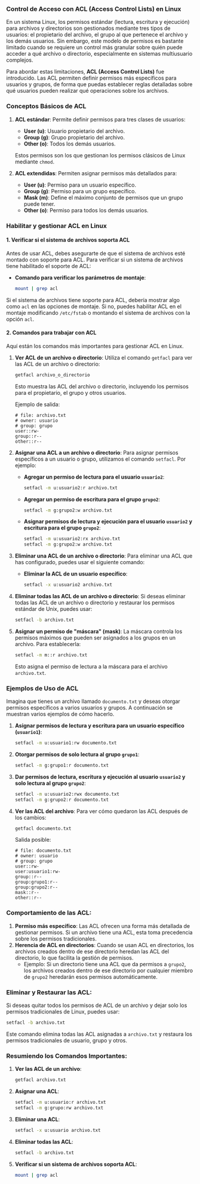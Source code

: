 ### **Control de Acceso con ACL (Access Control Lists) en Linux**

En un sistema Linux, los permisos estándar (lectura, escritura y ejecución) para archivos y directorios son gestionados mediante tres tipos de usuarios: el propietario del archivo, el grupo al que pertenece el archivo y los demás usuarios. Sin embargo, este modelo de permisos es bastante limitado cuando se requiere un control más granular sobre quién puede acceder a qué archivo o directorio, especialmente en sistemas multiusuario complejos.

Para abordar estas limitaciones, **ACL (Access Control Lists)** fue introducido. Las ACL permiten definir permisos más específicos para usuarios y grupos, de forma que puedas establecer reglas detalladas sobre qué usuarios pueden realizar qué operaciones sobre los archivos.

### **Conceptos Básicos de ACL**

1. **ACL estándar**: Permite definir permisos para tres clases de usuarios:
   - **User (u)**: Usuario propietario del archivo.
   - **Group (g)**: Grupo propietario del archivo.
   - **Other (o)**: Todos los demás usuarios.
   
   Estos permisos son los que gestionan los permisos clásicos de Linux mediante `chmod`.

2. **ACL extendidas**: Permiten asignar permisos más detallados para:
   - **User (u)**: Permiso para un usuario específico.
   - **Group (g)**: Permiso para un grupo específico.
   - **Mask (m)**: Define el máximo conjunto de permisos que un grupo puede tener.
   - **Other (o)**: Permiso para todos los demás usuarios.

### **Habilitar y gestionar ACL en Linux**

#### 1. **Verificar si el sistema de archivos soporta ACL**

Antes de usar ACL, debes asegurarte de que el sistema de archivos esté montado con soporte para ACL. Para verificar si un sistema de archivos tiene habilitado el soporte de ACL:

- **Comando para verificar los parámetros de montaje**:
  ```bash
  mount | grep acl
  ```

Si el sistema de archivos tiene soporte para ACL, debería mostrar algo como `acl` en las opciones de montaje. Si no, puedes habilitar ACL en el montaje modificando `/etc/fstab` o montando el sistema de archivos con la opción `acl`.

#### 2. **Comandos para trabajar con ACL**

Aquí están los comandos más importantes para gestionar ACL en Linux.

1. **Ver ACL de un archivo o directorio**:
   Utiliza el comando `getfacl` para ver las ACL de un archivo o directorio:
   ```bash
   getfacl archivo_o_directorio
   ```

   Esto muestra las ACL del archivo o directorio, incluyendo los permisos para el propietario, el grupo y otros usuarios.

   Ejemplo de salida:
   ```
   # file: archivo.txt
   # owner: usuario
   # group: grupo
   user::rw-
   group::r--
   other::r--
   ```

2. **Asignar una ACL a un archivo o directorio**:
   Para asignar permisos específicos a un usuario o grupo, utilizamos el comando `setfacl`. Por ejemplo:

   - **Agregar un permiso de lectura para el usuario `usuario2`**:
     ```bash
     setfacl -m u:usuario2:r archivo.txt
     ```

   - **Agregar un permiso de escritura para el grupo `grupo2`**:
     ```bash
     setfacl -m g:grupo2:w archivo.txt
     ```

   - **Asignar permisos de lectura y ejecución para el usuario `usuario2` y escritura para el grupo `grupo2`**:
     ```bash
     setfacl -m u:usuario2:rx archivo.txt
     setfacl -m g:grupo2:w archivo.txt
     ```

3. **Eliminar una ACL de un archivo o directorio**:
   Para eliminar una ACL que has configurado, puedes usar el siguiente comando:

   - **Eliminar la ACL de un usuario específico**:
     ```bash
     setfacl -x u:usuario2 archivo.txt
     ```

4. **Eliminar todas las ACL de un archivo o directorio**:
   Si deseas eliminar todas las ACL de un archivo o directorio y restaurar los permisos estándar de Unix, puedes usar:

   ```bash
   setfacl -b archivo.txt
   ```

5. **Asignar un permiso de "máscara" (mask)**:
   La máscara controla los permisos máximos que pueden ser asignados a los grupos en un archivo. Para establecerla:

   ```bash
   setfacl -m m::r archivo.txt
   ```

   Esto asigna el permiso de lectura a la máscara para el archivo `archivo.txt`.

### **Ejemplos de Uso de ACL**

Imagina que tienes un archivo llamado `documento.txt` y deseas otorgar permisos específicos a varios usuarios y grupos. A continuación se muestran varios ejemplos de cómo hacerlo.

1. **Asignar permisos de lectura y escritura para un usuario específico (`usuario1`)**:
   ```bash
   setfacl -m u:usuario1:rw documento.txt
   ```

2. **Otorgar permisos de solo lectura al grupo `grupo1`**:
   ```bash
   setfacl -m g:grupo1:r documento.txt
   ```

3. **Dar permisos de lectura, escritura y ejecución al usuario `usuario2` y solo lectura al grupo `grupo2`**:
   ```bash
   setfacl -m u:usuario2:rwx documento.txt
   setfacl -m g:grupo2:r documento.txt
   ```

4. **Ver las ACL del archivo**:
   Para ver cómo quedaron las ACL después de los cambios:
   ```bash
   getfacl documento.txt
   ```

   Salida posible:
   ```
   # file: documento.txt
   # owner: usuario
   # group: grupo
   user::rw-
   user:usuario1:rw-
   group::r--
   group:grupo1:r--
   group:grupo2:r--
   mask::r--
   other::r--
   ```

### **Comportamiento de las ACL**:
1. **Permiso más específico**: Las ACL ofrecen una forma más detallada de gestionar permisos. Si un archivo tiene una ACL, esta toma precedencia sobre los permisos tradicionales.
2. **Herencia de ACL en directorios**: Cuando se usan ACL en directorios, los archivos creados dentro de ese directorio heredan las ACL del directorio, lo que facilita la gestión de permisos.
   - Ejemplo: Si un directorio tiene una ACL que da permisos a `grupo2`, los archivos creados dentro de ese directorio por cualquier miembro de `grupo2` heredarán esos permisos automáticamente.

### **Eliminar y Restaurar las ACL**:
Si deseas quitar todos los permisos de ACL de un archivo y dejar solo los permisos tradicionales de Linux, puedes usar:

```bash
setfacl -b archivo.txt
```

Este comando elimina todas las ACL asignadas a `archivo.txt` y restaura los permisos tradicionales de usuario, grupo y otros.

### **Resumiendo los Comandos Importantes**:
1. **Ver las ACL de un archivo**:
   ```bash
   getfacl archivo.txt
   ```

2. **Asignar una ACL**:
   ```bash
   setfacl -m u:usuario:r archivo.txt
   setfacl -m g:grupo:rw archivo.txt
   ```

3. **Eliminar una ACL**:
   ```bash
   setfacl -x u:usuario archivo.txt
   ```

4. **Eliminar todas las ACL**:
   ```bash
   setfacl -b archivo.txt
   ```

5. **Verificar si un sistema de archivos soporta ACL**:
   ```bash
   mount | grep acl
   ```

